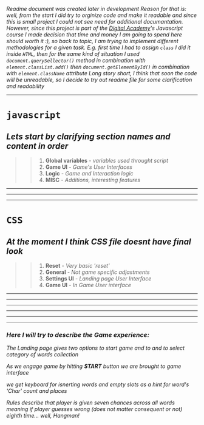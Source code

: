 _Readme document was created later in development_
_Reason for that is: well, from the start I did try to orginize code and make it readable and since this is small project_
_I could not see need for additional documantation._
_However, since this project is part of the [Digital Academy](https://digitaledu.ge/javascript-kursi/)'s Javascript course_
_I made decision that time and money I am going to spend here should worth it :), so back to topic, I am trying to implement different methodologies_
_for a given task. E.g. first time I had to assign `class` I did it inside `HTML`,_
_then for the same kind of situation I used `document.querySellector()` method in combination with `element.classList.add()`_ 
_then `document.getElementById()` in combination with `element.className` attribute_
_Long story short, I think that soon the code will be unreadable, so I decide to try out readme file for some clarification and readability_


---
# `javascript` 
## _Lets start by clarifying section names and content in order_

>> 1. **Global variables** - _variables used throught script_
>> 2. **Game UI** - _Game's User Interfaces_
>> 3. **Logic** - _Game and Interaction logic_
>> 4. **MISC** - _Additions, interesting features_

---
---
---
# `CSS`
## _At the moment I think CSS file doesnt have final look_

>> 1. **Reset** - _Very basic 'reset'_
>> 2. **General** - _Not game specific adjastments_
>> 3. **Settings UI** - _Landing page User Interface_
>> 4. **Game UI** - _In Game User interface_
---
---
---
---
---
---

### **_Here I will try to describe the Game experience:_**
_The Landing page gives two options to start game and to_
_and to select category of words collection_

_As we engage game by hitting **START** button we are_
_brought to game interface_

_we get keyboard for isnerting words_
_and empty slots as a hint for word's 'Char' count and places_

_Rules describe that player is given seven chances_
_across all words meaning if player guesses wrong_
_(does not matter consequent or not) eighth time... well, Hangman!_
